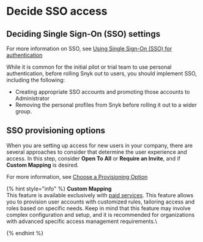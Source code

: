 # Decide SSO access

## Deciding Single Sign-On (SSO) settings

For more information on SSO, see [Using Single Sign-On (SSO) for authentication](../../using-single-sign-on-sso-for-authentication/)&#x20;

While it is common for the initial pilot or trial team to use personal authentication, before rolling Snyk out to users, you should implement SSO, including the following:

* Creating appropriate SSO accounts and promoting those accounts to Administrator
* Removing the personal profiles from Snyk before rolling it out to a wider group.

## SSO provisioning options

When you are setting up access for new users in your company, there are several approaches to consider that determine the user experience and access. In this step, consider **Open To All** or **Require an Invite**, and if **Custom Mapping** is desired.

For more information, see [Choose a Provisioning Option](../../using-single-sign-on-sso-for-authentication/choose-a-provisioning-option.md)

{% hint style="info" %}
**Custom Mapping**\
This feature is available exclusively with [paid services](../../../more-info/snyk-terms-of-support-and-services-glossary.md). This feature allows you to provision user accounts with customized rules, tailoring access and roles based on specific needs. Keep in mind that this feature may involve complex configuration and setup, and it is recommended for organizations with advanced specific access management requirements.\

{% endhint %}

####


